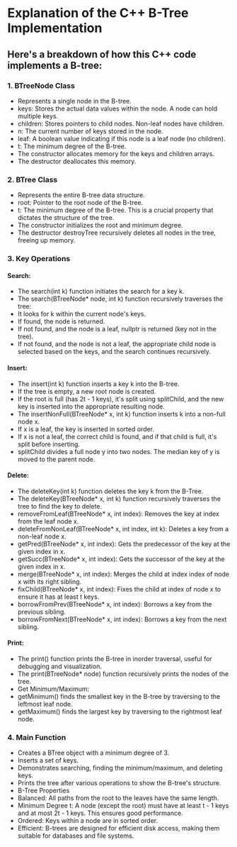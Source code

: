 # Explanation of the C++ B-Tree Implementation

## Here's a breakdown of how this C++ code implements a B-tree:

### 1. BTreeNode Class

- Represents a single node in the B-tree.
- keys: Stores the actual data values within the node.  A node can hold multiple keys.
- children: Stores pointers to child nodes.  Non-leaf nodes have children.
- n: The current number of keys stored in the node.
- leaf: A boolean value indicating if this node is a leaf node (no children).
- t: The minimum degree of the B-tree.
- The constructor allocates memory for the keys and children arrays.
- The destructor deallocates this memory.

### 2. BTree Class

- Represents the entire B-tree data structure.
- root: Pointer to the root node of the B-tree.
- t: The minimum degree of the B-tree.  This is a crucial property that dictates the structure of the tree.
- The constructor initializes the root and minimum degree.
- The destructor destroyTree recursively deletes all nodes in the tree, freeing up memory.

### 3. Key Operations

#### Search:
 
- The search(int k) function initiates the search for a key k.
- The search(BTreeNode* node, int k) function recursively traverses the tree:
- It looks for k within the current node's keys.
- If found, the node is returned.
- If not found, and the node is a leaf, nullptr is returned (key not in the tree).
- If not found, and the node is not a leaf, the appropriate child node is selected based on the keys, and the search continues recursively.

#### Insert:

- The insert(int k) function inserts a key k into the B-tree.
- If the tree is empty, a new root node is created.
- If the root is full (has 2t - 1 keys), it's split using splitChild, and the new key is inserted into the appropriate resulting node.
- The insertNonFull(BTreeNode* x, int k) function inserts k into a non-full node x.
- If x is a leaf, the key is inserted in sorted order.
- If x is not a leaf, the correct child is found, and if that child is full, it's split before inserting.
- splitChild divides a full node y into two nodes.  The median key of y is moved to the parent node.

#### Delete:

- The deleteKey(int k) function deletes the key k from the B-Tree.
- The deleteKey(BTreeNode* x, int k) function recursively traverses the tree to find the key to delete.
- removeFromLeaf(BTreeNode* x, int index): Removes the key at index from the leaf node x.
- deleteFromNonLeaf(BTreeNode* x, int index, int k): Deletes a key from a non-leaf node x.
- getPred(BTreeNode* x, int index): Gets the predecessor of the key at the given index in x.
- getSucc(BTreeNode* x, int index): Gets the successor of the key at the given index in x.
- merge(BTreeNode* x, int index): Merges the child at index index of node x with its right sibling.
- fixChild(BTreeNode* x, int index): Fixes the child at index of node x to ensure it has at least t keys.
- borrowFromPrev(BTreeNode* x, int index): Borrows a key from the previous sibling.
- borrowFromNext(BTreeNode* x, int index): Borrows a key from the next sibling.

#### Print:

- The print() function prints the B-tree in inorder traversal, useful for debugging and visualization.
- The print(BTreeNode* node) function recursively prints the nodes of the tree.
- Get Minimum/Maximum:
- getMinimum() finds the smallest key in the B-tree by traversing to the leftmost leaf node.
- getMaximum() finds the largest key by traversing to the rightmost leaf node.

### 4. Main Function

- Creates a BTree object with a minimum degree of 3.
- Inserts a set of keys.
- Demonstrates searching, finding the minimum/maximum, and deleting keys.
- Prints the tree after various operations to show the B-tree's structure.
- B-Tree Properties
- Balanced: All paths from the root to the leaves have the same length.
- Minimum Degree t: A node (except the root) must have at least t - 1 keys and at most 2t - 1 keys.  This ensures good performance.
- Ordered: Keys within a node are in sorted order.
- Efficient: B-trees are designed for efficient disk access, making them suitable for databases and file systems.